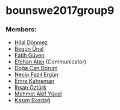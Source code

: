 # bounswe2017group9

### Members:

* [Hilal Dönmez](https://github.com/bounswe/bounswe2017group9/wiki/Hilal-D%C3%B6nmez)
* [Begün Ünal](https://github.com/bounswe/bounswe2017group9/wiki/Beg%C3%BCn-%C3%9Cnal)
* [Fatih Güven](https://github.com/bounswe/bounswe2017group9/wiki/Fatih-G%C3%BCven)
* [Efehan Atıcı](https://github.com/bounswe/bounswe2017group9/wiki/Efehan-At%C4%B1c%C4%B1) (Communicator)
* [Doğa Can Dorum](https://github.com/bounswe/bounswe2017group9/wiki/Do%C4%9Fa-Can-Dorum)
* [Necip Fazıl Ergün](https://github.com/bounswe/bounswe2017group9/wiki/Necip-Faz%C4%B1l-Erg%C3%BCn)
* [Emre Kahreman](https://github.com/bounswe/bounswe2017group9/wiki/Emre-Kahreman)
* [İhsan Öztürk](https://github.com/bounswe/bounswe2017group9/wiki/%C4%B0hsan-%C3%96zt%C3%BCrk)
* [Mehmet Akif Yücel](https://github.com/bounswe/bounswe2017group9/wiki/Mehmet-Akif-Y%C3%BCcel)  
* [Kasım Bozdağ](https://github.com/bounswe/bounswe2017group9/wiki/Kas%C4%B1m-Bozda%C4%9F)
